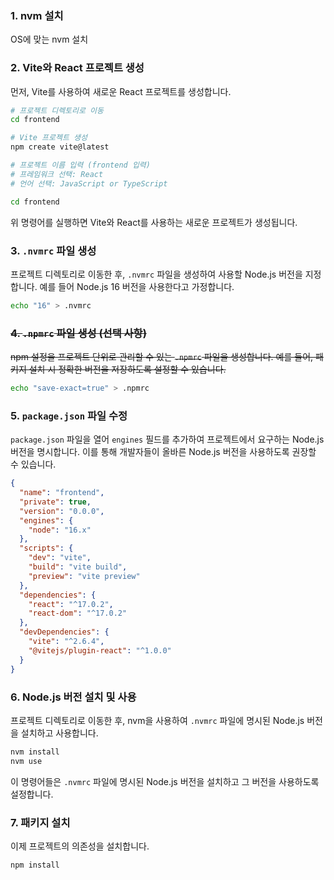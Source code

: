 ### 1. nvm 설치

OS에 맞는 nvm 설치

### 2. Vite와 React 프로젝트 생성

먼저, Vite를 사용하여 새로운 React 프로젝트를 생성합니다.

```bash
# 프로젝트 디렉토리로 이동
cd frontend

# Vite 프로젝트 생성
npm create vite@latest

# 프로젝트 이름 입력 (frontend 입력)
# 프레임워크 선택: React
# 언어 선택: JavaScript or TypeScript

cd frontend
```

위 명령어를 실행하면 Vite와 React를 사용하는 새로운 프로젝트가 생성됩니다.

### 3. `.nvmrc` 파일 생성

프로젝트 디렉토리로 이동한 후, `.nvmrc` 파일을 생성하여 사용할 Node.js 버전을 지정합니다. 예를 들어 Node.js 16 버전을 사용한다고 가정합니다.

```bash
echo "16" > .nvmrc
```

### ~~4. `.npmrc` 파일 생성 (선택 사항)~~

~~npm 설정을 프로젝트 단위로 관리할 수 있는 `.npmrc` 파일을 생성합니다. 예를 들어, 패키지 설치 시 정확한 버전을 저장하도록 설정할 수 있습니다.~~

```bash
echo "save-exact=true" > .npmrc
```

### 5. `package.json` 파일 수정

`package.json` 파일을 열어 `engines` 필드를 추가하여 프로젝트에서 요구하는 Node.js 버전을 명시합니다. 이를 통해 개발자들이 올바른 Node.js 버전을 사용하도록 권장할 수 있습니다.

```json
{
  "name": "frontend",
  "private": true,
  "version": "0.0.0",
  "engines": {
    "node": "16.x"
  },
  "scripts": {
    "dev": "vite",
    "build": "vite build",
    "preview": "vite preview"
  },
  "dependencies": {
    "react": "^17.0.2",
    "react-dom": "^17.0.2"
  },
  "devDependencies": {
    "vite": "^2.6.4",
    "@vitejs/plugin-react": "^1.0.0"
  }
}
```

### 6. Node.js 버전 설치 및 사용

프로젝트 디렉토리로 이동한 후, nvm을 사용하여 `.nvmrc` 파일에 명시된 Node.js 버전을 설치하고 사용합니다.

```bash
nvm install
nvm use
```

이 명령어들은 `.nvmrc` 파일에 명시된 Node.js 버전을 설치하고 그 버전을 사용하도록 설정합니다.

### 7. 패키지 설치

이제 프로젝트의 의존성을 설치합니다.

```bash
npm install
```
